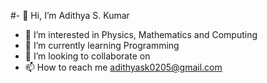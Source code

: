 #- 👋 Hi, I’m Adithya S. Kumar
- 👀 I’m interested in Physics, Mathematics and Computing
- 🌱 I’m currently learning Programming
- 💞️ I’m looking to collaborate on 
- 📫 How to reach me adithyask0205@gmail.com

<!---
adithya0205/adithya0205 is a ✨ special ✨ repository because its `README.md` (this file) appears on your GitHub profile.
You can click the Preview link to take a look at your changes.
--->
